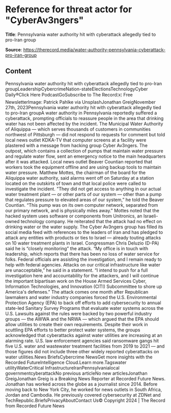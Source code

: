 # Reference for threat actor for "CyberAv3ngers"

**Title**: Pennsylvania water authority hit with cyberattack allegedly tied to pro-Iran group

**Source**: https://therecord.media/water-authority-pennsylvania-cyberattack-pro-iran-group

## Content
Pennsylvania water authority hit with cyberattack allegedly tied to pro-Iran groupLeadershipCybercrimeNation-stateElectionsTechnologyCyber Daily®Click Here PodcastGoSubscribe to The Record✉️ Free NewsletterImage: Patrick Pahlke via UnsplashJonathan GreigNovember 27th, 2023Pennsylvania water authority hit with cyberattack allegedly tied to pro-Iran groupA water authority in Pennsylvania reportedly suffered a cyberattack, prompting officials to reassure people in the area that drinking water has not been affected by the incident.
The Municipal Water Authority of Aliquippa — which serves thousands of customers in communities northwest of Pittsburgh — did not respond to requests for comment but told local news outlet KDKA-TV that computer screens at a facility were plastered with a message from hacking group Cyber Av3ngers.
The outpost, which contains a collection of pumps that maintain water pressure and regulate water flow, sent an emergency notice to the main headquarters after it was attacked.
Local news outlet Beaver Countian reported that workers took the equipment offline and are using backup tools to maintain water pressure.
Matthew Mottes, the chairman of the board for the Aliquippa water authority, said alarms went off on Saturday at a station located on the outskirts of town and that local police were called to investigate the incident.
"They did not get access to anything in our actual water treatment plant — or other parts of our system — other than a pump that regulates pressure to elevated areas of our system,” he told the Beaver Countian. “This pump was on its own computer network, separated from our primary network, and is physically miles away."
Mottes noted that the hacked system uses software or components from Unitronics, an Israeli-owned technology company. He reiterated that the attack had no effect on drinking water or the water supply.
The Cyber Av3ngers group has filled its social media feed with references to the leaders of Iran and has pledged to attack any entities with products or ties to Israel — already touting attacks on 10 water treatment plants in Israel.
Congressman Chris Deluzio (D-PA) said he is “closely monitoring” the attack.
“My office is in touch with leadership, which reports that there has been no loss of water service for folks. Federal officials are assisting the investigation, and I remain ready to help with federal agencies. Attacks on our critical infrastructure like water are unacceptable,” he said in a statement.
“I intend to push for a full investigation here and accountability for the attackers, and I will continue the important bipartisan work on the House Armed Services Cyber, Information Technologies, and Innovation (CITI) Subcommittee to shore up America's defenses.”
The attack comes one month after Republican lawmakers and water industry companies forced the U.S. Environmental Protection Agency (EPA) to back off efforts to add cybersecurity to annual state-led Sanitary Survey Programs that evaluate water systems across the U.S.
Lawsuits against the rules were backed by two powerful industry groups — the AWWA and the NRWA — which argued that the EPA should allow utilities to create their own requirements.
Despite their work in scuttling EPA efforts to better protect water systems, the groups acknowledged that cyberattacks against water utilities are increasing at an alarming rate.
U.S. law enforcement agencies said ransomware gangs hit five U.S. water and wastewater treatment facilities from 2019 to 2021 — and those figures did not include three other widely reported cyberattacks on water utilities.News BriefsCybercrime NewsGet more insights with the Recorded FutureIntelligence Cloud.Learn more.Tagswater utilityWaterCritical InfrastructureIranPennsylvanialocal governmentcyberattackNo previous articleNo new articlesJonathan GreigJonathan Greig is a Breaking News Reporter at Recorded Future News. Jonathan has worked across the globe as a journalist since 2014. Before moving back to New York City, he worked for news outlets in South Africa, Jordan and Cambodia. He previously covered cybersecurity at ZDNet and TechRepublic.BriefsPrivacyAboutContact Us© Copyright 2024 | The Record from Recorded Future News